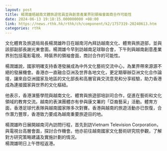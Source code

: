 ```yaml
---
layout: post
title: 楊潤雄晤越南文體旅遊官員並與創意產業界別領袖會面商合作可能性
date: 2024-06-13 19:18:15.000000000 +08:00
link: https://news.rthk.hk/rthk/ch/component/k2/1757319-20240613.htm
categories: rthk
---
```


文化體育及旅遊局局長楊潤雄昨日在越南河內拜訪越南文化、體育與旅遊部，並與該部副部長謝光東會面。楊潤雄今早到訪越南足球聯合會，下午則與越南創意產業界別包括電影電視、時裝界的領袖會面，商討合作的可能性。

楊潤雄說，國家明確支持香港發展成為中外文化藝術交流中心，為業界帶來源源不絕的發展機會。香港亦一直融合亞洲及世界各地文化，更定期舉辦亞洲文化合作論壇，讓來自亞洲國家及地區的文化部長和高層官員交流意見和分享經驗，助力香港成為連接國家與世界的文化樞紐。

他表示，香港演藝學院與越南文化、體育與旅遊部培訓司合作，促進在藝術和文化領域的教育交流。越南的表演團體亦有參與康文署的「亞裔藝采」活動。體育方面，香港足球代表隊與越南國家隊多次對賽。香港與越南的旅遊活動亦已恢復，合作潛力豐厚，香港致力要成為越南重要旅遊目的地。

楊潤雄昨日展開越南河內訪問行程，首先到訪Vietnam Television Corporation，與電視台高層會面，探討合作機會。他亦前往越南國家文化藝術研究院參觀，了解對方研究策略建議及實施計劃的情況。
　　    
楊潤雄明日上午啓程返港。
